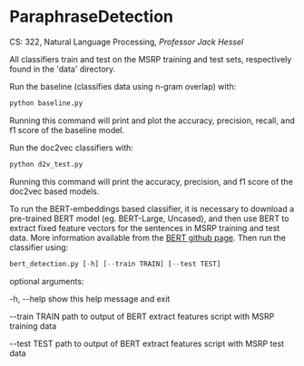 # ParaphraseDetection

CS: 322, Natural Language Processing, *Professor Jack Hessel*

All classifiers train and test on the MSRP training and test sets, respectively found in the 'data' directory. 

Run the baseline (classifies data using n-gram overlap) with:

```python
python baseline.py
```

Running this command will print and plot the accuracy, precision, recall, and f1 score of the baseline model.

Run the doc2vec classifiers with:

```python
python d2v_test.py
```

Running this command will print the accuracy, precision, and f1 score of the doc2vec based models.

To run the BERT-embeddings based classifier, it is necessary to download a pre-trained BERT model (eg. BERT-Large, Uncased), and then use BERT to extract fixed feature vectors for the sentences in MSRP training and test data. More information available from the [BERT github page](https://github.com/google-research/bert). Then run the classifier using:

```python
bert_detection.py [-h] [--train TRAIN] [--test TEST]
```

optional arguments:


  -h, --help     show this help message and exit


  --train TRAIN  path to output of BERT extract features script with MSRP
                 training data


  --test TEST    path to output of BERT extract features script with MSRP test
                 data

